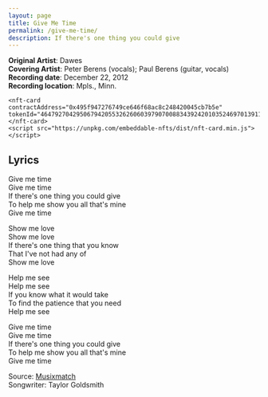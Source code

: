 ```yaml
---
layout: page
title: Give Me Time
permalink: /give-me-time/
description: If there's one thing you could give
---
```

**Original Artist**: Dawes<br>
**Covering Artist**: Peter Berens (vocals); Paul Berens (guitar, vocals)<br>
**Recording date**: December 22, 2012<br>
**Recording location**: Mpls., Minn.

<p>

    <nft-card
    contractAddress="0x495f947276749ce646f68ac8c248420045cb7b5e"
    tokenId="464792704295067942055326260603979070088343924201035246970139110690678374401">
    </nft-card>
    <script src="https://unpkg.com/embeddable-nfts/dist/nft-card.min.js"></script>
</p>

## Lyrics
Give me time<br>
Give me time<br>
If there's one thing you could give<br>
To help me show you all that's mine<br>
Give me time

Show me love<br>
Show me love<br>
If there's one thing that you know<br>
That I've not had any of<br>
Show me love

Help me see<br>
Help me see<br>
If you know what it would take<br>
To find the patience that you need<br>
Help me see

Give me time<br>
Give me time<br>
If there's one thing you could give<br>
To help me show you all that's mine<br>
Give me time

<span class="muted small">Source: </span><a class="muted small" href="https://www.musixmatch.com/lyrics/Dawes/Give-Me-Time" target="_blank">Musixmatch</a><br>
<span class="muted small">Songwriter: Taylor Goldsmith</span><br>